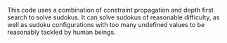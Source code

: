 This code uses a combination of constraint propagation and depth first search
to solve sudokus. It can solve sudokus of reasonable difficulty, as well as
sudoku configurations with too many undefined values to be reasonably
tackled by human beings.